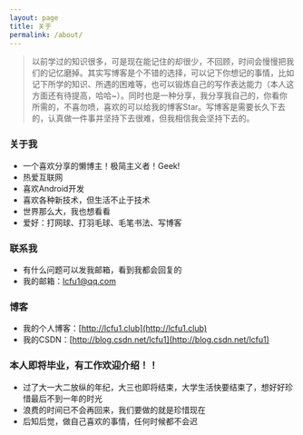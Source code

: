 ```yaml
---
layout: page
title: 关于
permalink: /about/
---
```

>以前学过的知识很多，可是现在能记住的却很少，不回顾，时间会慢慢把我们的记忆磨掉。其实写博客是个不错的选择，可以记下你想记的事情，比如记下所学的知识、所遇的困难等，也可以锻炼自己的写作表达能力（本人这方面还有待提高，哈哈~）。同时也是一种分享，我分享我自己的，你看你所需的，不喜勿喷，喜欢的可以给我的博客Star。写博客是需要长久下去的，认真做一件事并坚持下去很难，但我相信我会坚持下去的。

### 关于我
- 一个喜欢分享的懒博主！极简主义者！Geek!
- 热爱互联网
- 喜欢Android开发
- 喜欢各种新技术，但生活不止于技术
- 世界那么大，我也想看看
- 爱好：打网球、打羽毛球、毛笔书法、写博客

### 联系我
- 有什么问题可以发我邮箱，看到我都会回复的
- 我的邮箱：lcfu1@qq.com

### 博客
- 我的个人博客：[http://lcfu1.club](http://lcfu1.club)
- 我的CSDN：[http://blog.csdn.net/lcfu1](http://blog.csdn.net/lcfu1)

### 本人即将毕业，有工作欢迎介绍！！
- 过了大一大二放纵的年纪，大三也即将结束，大学生活快要结束了，想好好珍惜最后不到一年的时光
- 浪费的时间已不会再回来，我们要做的就是珍惜现在
- 后知后觉，做自己喜欢的事情，任何时候都不会迟
